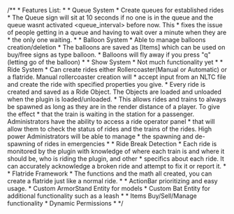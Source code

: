 /**
	 * Features List:
	 * 
	 * Queue System
	 * Create queues for established rides
	 * The Queue sign will sit at 10 seconds if no one is in the queue and the queue wasnt activated <queue_interval> before now. This
	 * fixes the issue of people getting in a queue and having to wait over a minute when they are
	 * the only one waiting.
	 * 
	 * Balloon System
	 * Able to manage balloons creation/deletion
	 * The balloons are saved as [Items] which can be used on buy/free signs as type balloon.
	 * Balloons will fly away if you press "q" (letting go of the balloon)
	 * 
	 * Show System
	 * Not much functionality yet
	 * 
	 * Ride System
	 * Can create rides either Rollercoaster(Manual or Automatic) or a flatride. Manual rollercoaster creation will
	 * accept input from an NLTC file and create the ride with specified properties you give.
	 * Every ride is created and saved as a Ride Object. The Objects are loaded and unloaded when the plugin is loaded/unloaded.
	 * This allows rides and trains to always be spawned as long as they are in the render distance of a player. To give the effect
	 * that the train is waiting in the station for a passenger. Administrators have the ability to access a ride operator panel
	 * that will allow them to check the status of rides and the trains of the rides. High power Administrators will be able to manage
	 * the spawning and de-spawning of rides in emergencies
	 * 
	 * Ride Break Detection
	 * Each ride is monitored by the plugin with knowledge of where each train is and where it should be, who is riding the plugin, and other
	 * specifics about each ride. It can accurately acknowledge a broken ride and attempt to fix it or report it.
	 * 
	 * Flatride Framework
	 * The functions and the math all created, you can create a flatride just like a normal ride.
	 * 
	 * ActionBar prioritizing and easy usage.
	 * Custom ArmorStand Entity for models
	 * Custom Bat Entity for additional functionality such as a leash
	 * 
	 * Items Buy/Sell/Manage functionality
	 * Dynamic Permissions
	 * 
	 */